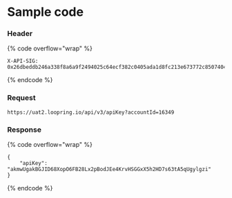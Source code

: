 # Sample code

### Header

{% code overflow="wrap" %}
```
X-API-SIG: 0x26dbeddb246a338f8a6a9f2494025c64ecf382c0405ada1d8fc213e673772c85074048db0d29620493aff785175346191e38da7b378f423212c8797c6c71e4531c0839111d79c53a593f8016eeb44decfe769410db6dd8917821d38e86889422
```
{% endcode %}

### Request

```
https://uat2.loopring.io/api/v3/apiKey?accountId=16349
```

### Response

{% code overflow="wrap" %}
```
{
	"apiKey": "akmwUgakBGJID68XopO6FB28Lx2pBodJEe4KrvHSGGxX5h2HD7s63tA5qUgylgzi"
}
```
{% endcode %}
